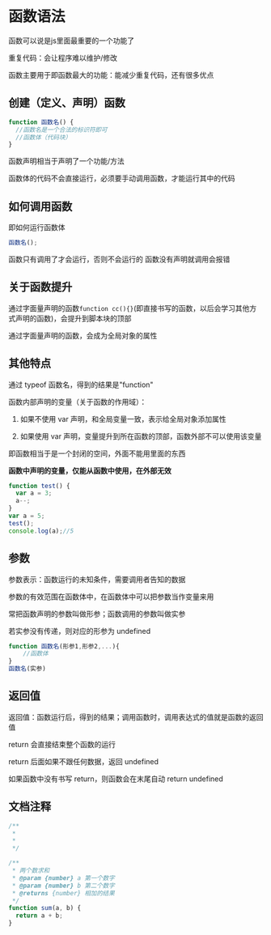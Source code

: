 # 函数语法

函数可以说是js里面最重要的一个功能了

重复代码：会让程序难以维护/修改

函数主要用于即函数最大的功能：能减少重复代码，还有很多优点

## 创建（定义、声明）函数

```js
function 函数名() {
  //函数名是一个合法的标识符即可
  //函数体（代码块）
}
```
函数声明相当于声明了一个功能/方法

函数体的代码不会直接运行，必须要手动调用函数，才能运行其中的代码

## 如何调用函数

即如何运行函数体

```js
函数名();
```
函数只有调用了才会运行，否则不会运行的
函数没有声明就调用会报错

## 关于函数提升

通过字面量声明的函数```function cc(){}```(即直接书写的函数，以后会学习其他方式声明的函数)，会提升到脚本块的顶部

通过字面量声明的函数，会成为全局对象的属性

## 其他特点

通过 typeof 函数名，得到的结果是"function"

函数内部声明的变量（关于函数的作用域）：

1. 如果不使用 var 声明，和全局变量一致，表示给全局对象添加属性

2. 如果使用 var 声明，变量提升到所在函数的顶部，函数外部不可以使用该变量

即函数相当于是一个封闭的空间，外面不能用里面的东西

**函数中声明的变量，仅能从函数中使用，在外部无效**

```js
function test() {
  var a = 3;
  a--;
}
var a = 5;
test();
console.log(a);//5
```

## 参数

参数表示：函数运行的未知条件，需要调用者告知的数据

参数的有效范围在函数体中，在函数体中可以把参数当作变量来用

常把函数声明的参数叫做形参；函数调用的参数叫做实参

若实参没有传递，则对应的形参为 undefined

```js
function 函数名(形参1,形参2,...){
    //函数体
}
函数名(实参)
```

## 返回值

返回值：函数运行后，得到的结果；调用函数时，调用表达式的值就是函数的返回值

return 会直接结束整个函数的运行

return 后面如果不跟任何数据，返回 undefined

如果函数中没有书写 return，则函数会在末尾自动 return undefined

## 文档注释

```js
/**
 *
 *
 */
```

```js
/**
 * 两个数求和
 * @param {number} a 第一个数字
 * @param {number} b 第二个数字
 * @returns {number} 相加的结果
 */
function sum(a, b) {
  return a + b;
}
```
